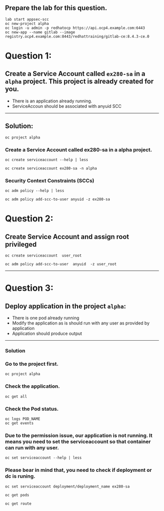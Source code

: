 ## Prepare the lab for this question.
```
lab start appsec-scc
oc new-project alpha
oc login -u admin -p redhatocp https://api.ocp4.example.com:6443
oc new-app --name gitlab --image registry.ocp4.example.com:8443/redhattraining/gitlab-ce:8.4.3-ce.0
```
# Question 1: 
## Create a Service Account called `ex280-sa` in a `alpha` project. This project is already created for you.
- There is an application already running.
- ServiceAccoun should be associated with anyuid SCC
---

## Solution:
```
oc project alpha
```


### Create a Service Account called ex280-sa in a alpha project.

```
oc create serviceaccount --help | less
```
```
oc create serviceaccount ex280-sa -n alpha
```

### Security Context Constraints (SCCs)
```
oc adm policy --help | less
```
```
oc adm policy add-scc-to-user anyuid -z ex280-sa
```


# Question 2: 
## Create Service Account and assign root  privileged
```
oc create serviceaccount  user_root
```
```
oc adm policy add-scc-to-user  anyuid  -z user_root
```
---


# Question 3:
## Deploy application in the project `alpha`:
- There is one pod already running
- Modify the application as is should run with any user as provided by application
- Application should produce output
---

### Solution
### Go to the project first.
```
oc project alpha
```

### Check the application.
```
oc get all
```

### Check the Pod status.
```
oc logs POD_NAME
oc get events
```
### Due to the permission issue, our application is not running. It means you need to set the serviceaccount so that container can run with any user.
```
oc set serviceaccount --help | less
```

### Please bear in mind that, you need to check if deployment or dc is runing.
```
oc set serviceaccount deployment/deployment_name ex280-sa
```
```
oc get pods
```
```
oc get route
```
